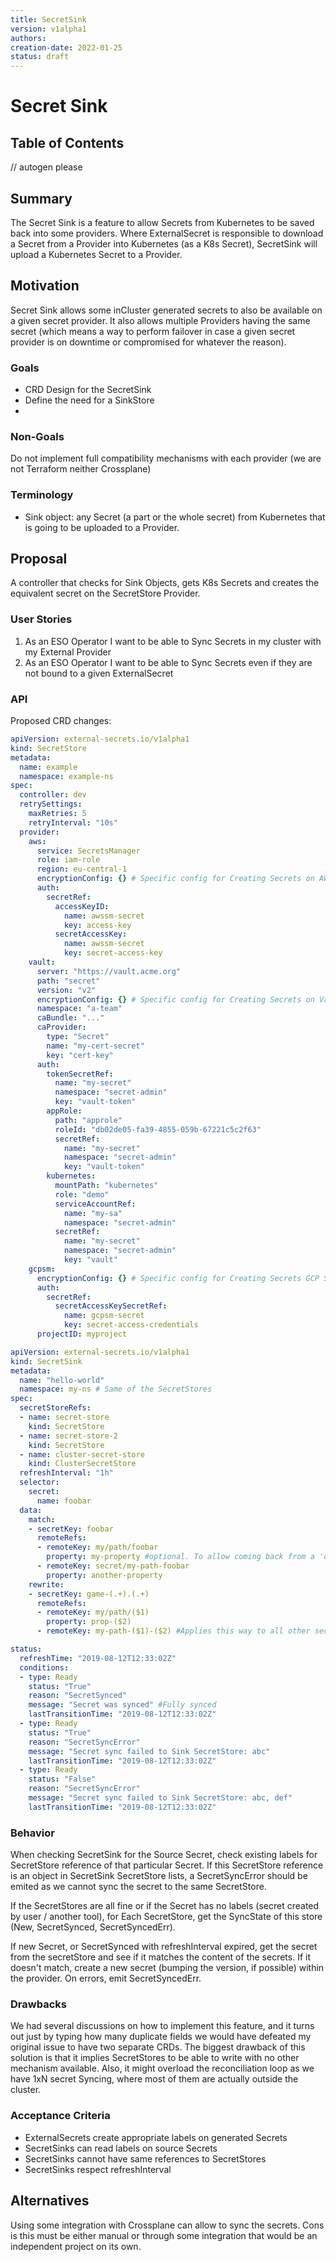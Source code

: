 ```yaml
---
title: SecretSink
version: v1alpha1
authors: 
creation-date: 2022-01-25
status: draft
---
```

# Secret Sink

## Table of Contents

<!-- toc -->
// autogen please
<!-- /toc -->


## Summary
The Secret Sink is a feature to allow Secrets from Kubernetes to be saved back into some providers. Where ExternalSecret is responsible to download a Secret from a Provider into Kubernetes (as a K8s Secret), SecretSink will upload a Kubernetes Secret to a Provider.

## Motivation
Secret Sink allows some inCluster generated secrets to also be available on a given secret provider. It also allows multiple Providers having the same secret (which means a way to perform failover in case a given secret provider is on downtime or compromised for whatever the reason).

### Goals
- CRD Design for the SecretSink
- Define the need for a SinkStore
- 
### Non-Goals
Do not implement full compatibility mechanisms with each provider (we are not Terraform neither Crossplane)

### Terminology
- Sink object: any Secret (a part or the whole secret) from Kubernetes that is going to be uploaded to a Provider.
## Proposal

A controller that checks for Sink Objects, gets K8s Secrets and creates the equivalent secret on the SecretStore Provider.

### User Stories
1. As an ESO Operator I want to be able to Sync Secrets in my cluster with my External Provider
1. As an ESO Operator I want to be able to Sync Secrets even if they are not bound to a given ExternalSecret

### API
Proposed CRD changes:

```yaml
apiVersion: external-secrets.io/v1alpha1
kind: SecretStore
metadata:
  name: example
  namespace: example-ns
spec:
  controller: dev
  retrySettings:
    maxRetries: 5
    retryInterval: "10s"
  provider:
    aws:
      service: SecretsManager
      role: iam-role
      region: eu-central-1
      encryptionConfig: {} # Specific config for Creating Secrets on AWS
      auth:
        secretRef:
          accessKeyID:
            name: awssm-secret
            key: access-key
          secretAccessKey:
            name: awssm-secret
            key: secret-access-key
    vault:
      server: "https://vault.acme.org"
      path: "secret"
      version: "v2"
      encryptionConfig: {} # Specific config for Creating Secrets on Vault ()
      namespace: "a-team"
      caBundle: "..."
      caProvider:
        type: "Secret"
        name: "my-cert-secret"
        key: "cert-key"
      auth:
        tokenSecretRef:
          name: "my-secret"
          namespace: "secret-admin"
          key: "vault-token"
        appRole:
          path: "approle"
          roleId: "db02de05-fa39-4855-059b-67221c5c2f63"
          secretRef:
            name: "my-secret"
            namespace: "secret-admin"
            key: "vault-token"
        kubernetes:
          mountPath: "kubernetes"
          role: "demo"
          serviceAccountRef:
            name: "my-sa"
            namespace: "secret-admin"
          secretRef:
            name: "my-secret"
            namespace: "secret-admin"
            key: "vault"
    gcpsm:
      encryptionConfig: {} # Specific config for Creating Secrets GCP SM
      auth:
        secretRef:
          secretAccessKeySecretRef:
            name: gcpsm-secret
            key: secret-access-credentials
      projectID: myproject
```

```yaml
apiVersion: external-secrets.io/v1alpha1
kind: SecretSink
metadata:
  name: "hello-world"
  namespace: my-ns # Same of the SecretStores
spec:
  secretStoreRefs:
  - name: secret-store
    kind: SecretStore
  - name: secret-store-2
    kind: SecretStore
  - name: cluster-secret-store
    kind: ClusterSecretStore
  refreshInterval: "1h"
  selector:
    secret:
      name: foobar
  data:
    match:
    - secretKey: foobar
      remoteRefs:
      - remoteKey: my/path/foobar 
        property: my-property #optional. To allow coming back from a 'dataFrom'
      - remoteKey: secret/my-path-foobar
        property: another-property
    rewrite:
    - secretKey: game-(.+).(.+)
      remoteRefs:
      - remoteKey: my/path/($1) 
        property: prop-($2)
      - remoteKey: my-path-($1)-($2) #Applies this way to all other secretStores

status:
  refreshTime: "2019-08-12T12:33:02Z"
  conditions:
  - type: Ready
    status: "True" 
    reason: "SecretSynced"
    message: "Secret was synced" #Fully synced
    lastTransitionTime: "2019-08-12T12:33:02Z"
  - type: Ready
    status: "True"
    reason: "SecretSyncError"
    message: "Secret sync failed to Sink SecretStore: abc"
    lastTransitionTime: "2019-08-12T12:33:02Z"
  - type: Ready
    status: "False"
    reason: "SecretSyncError"
    message: "Secret sync failed to Sink SecretStore: abc, def"
    lastTransitionTime: "2019-08-12T12:33:02Z"
```

### Behavior
When checking SecretSink for the Source Secret, check existing labels for SecretStore reference of that particular Secret. If this SecretStore reference is an object in SecretSink SecretStore lists, a SecretSyncError should be emited as we cannot sync the secret to the same SecretStore.

If the SecretStores are all fine or if the Secret has no labels (secret created by user / another tool), for Each SecretStore, get the SyncState of this store (New, SecretSynced, SecretSyncedErr).

If new Secret, or SecretSynced with refreshInterval expired, get the secret from the secretStore and see if it matches the content of the secrets. If it doesn't match, create a new secret (bumping the version, if possible) within the provider. On errors, emit SecretSyncedErr.

### Drawbacks

We had several discussions on how to implement this feature, and it turns out just by typing how many duplicate fields we would have defeated my original issue to have two separate CRDs. The biggest drawback of this solution is that it implies SecretStores to be able to write with no other mechanism available. Also, it might overload the reconciliation loop as we have 1xN secret Syncing, where most of them are actually outside the cluster.

### Acceptance Criteria
+ ExternalSecrets create appropriate labels on generated Secrets
+ SecretSinks can read labels on source Secrets
+ SecretSinks cannot have same references to SecretStores
+ SecretSinks respect refreshInterval
## Alternatives
Using some integration with Crossplane can allow to sync the secrets. Cons is this must be either manual or through some integration that would be an independent project on its own.

